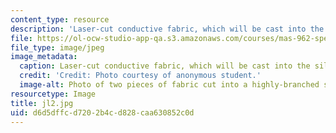 ```yaml
---
content_type: resource
description: 'Laser-cut conductive fabric, which will be cast into the silicone. '
file: https://ol-ocw-studio-app-qa.s3.amazonaws.com/courses/mas-962-special-topics-new-textiles-spring-2010/d6d5dffcd7202b4cd828caa630852c0d_jl2.jpg
file_type: image/jpeg
image_metadata:
  caption: Laser-cut conductive fabric, which will be cast into the silicone.
  credit: 'Credit: Photo courtesy of anonymous student.'
  image-alt: Photo of two pieces of fabric cut into a highly-branched shape.
resourcetype: Image
title: jl2.jpg
uid: d6d5dffc-d720-2b4c-d828-caa630852c0d
---
```


